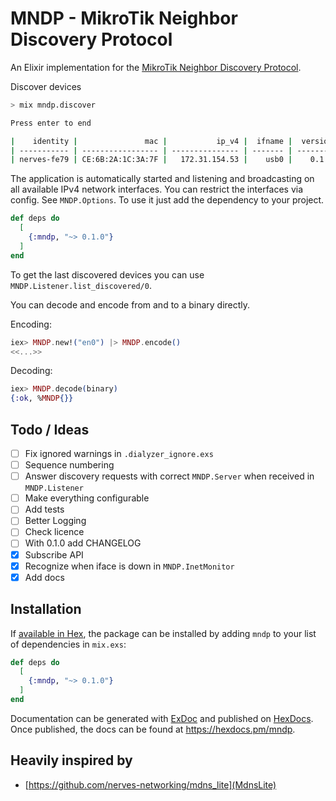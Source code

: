 # MNDP - MikroTik Neighbor Discovery Protocol

<!-- MDOC !-->

An Elixir implementation for the [MikroTik Neighbor Discovery Protocol](https://help.mikrotik.com/docs/display/ROS/Neighbor+discovery).


Discover devices

```bash
> mix mndp.discover

Press enter to end

|    identity |               mac |           ip_v4 |  ifname |  version |  uptime |    seen |
| ----------- | ----------------- | --------------- | ------- | -------- | ------- | ------- |
| nerves-fe79 | CE:6B:2A:1C:3A:7F |   172.31.154.53 |    usb0 |    0.1.0 |     53s | 16s ago |
```

The application is automatically started and listening and broadcasting on all available IPv4 network interfaces. You can restrict the interfaces via config. See `MNDP.Options`. To use it just add the dependency to your project.

```elixir
def deps do
  [
    {:mndp, "~> 0.1.0"}
  ]
end
```

To get the last discovered devices you can use `MNDP.Listener.list_discovered/0`.

You can decode and encode from and to a binary directly.

Encoding: 

```elixir
iex> MNDP.new!("en0") |> MNDP.encode()
<<...>>
```

Decoding: 

```elixir
iex> MNDP.decode(binary)
{:ok, %MNDP{}}
```

<!-- MDOC !-->

## Todo / Ideas

- [ ] Fix ignored warnings in `.dialyzer_ignore.exs`
- [ ] Sequence numbering
- [ ] Answer discovery requests with correct `MNDP.Server` when received in `MNDP.Listener`
- [ ] Make everything configurable
- [ ] Add tests
- [ ] Better Logging
- [ ] Check licence
- [ ] With 0.1.0 add CHANGELOG
- [x] Subscribe API
- [x] Recognize when iface is down in `MNDP.InetMonitor`
- [x] Add docs

## Installation

If [available in Hex](https://hex.pm/docs/publish), the package can be installed
by adding `mndp` to your list of dependencies in `mix.exs`:

```elixir
def deps do
  [
    {:mndp, "~> 0.1.0"}
  ]
end
```

Documentation can be generated with [ExDoc](https://github.com/elixir-lang/ex_doc)
and published on [HexDocs](https://hexdocs.pm). Once published, the docs can
be found at <https://hexdocs.pm/mndp>.

## Heavily inspired by

- [https://github.com/nerves-networking/mdns_lite](MdnsLite)
